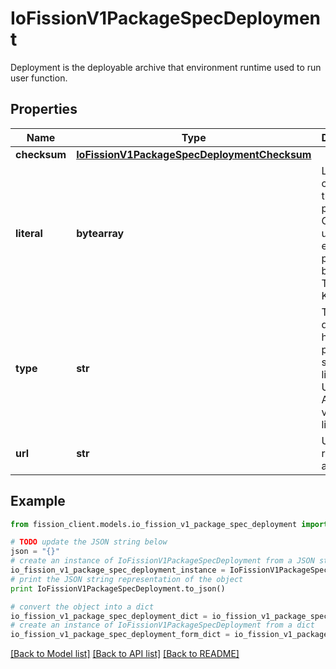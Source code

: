 # IoFissionV1PackageSpecDeployment

Deployment is the deployable archive that environment runtime used to run user function.

## Properties

Name | Type | Description | Notes
------------ | ------------- | ------------- | -------------
**checksum** | [**IoFissionV1PackageSpecDeploymentChecksum**](IoFissionV1PackageSpecDeploymentChecksum.md) |  | [optional] 
**literal** | **bytearray** | Literal contents of the package. Can be used for encoding packages below TODO (256 KB?) size. | [optional] 
**type** | **str** | Type defines how the package is specified: literal or URL. Available value:  - literal  - url | [optional] 
**url** | **str** | URL references a package. | [optional] 

## Example

```python
from fission_client.models.io_fission_v1_package_spec_deployment import IoFissionV1PackageSpecDeployment

# TODO update the JSON string below
json = "{}"
# create an instance of IoFissionV1PackageSpecDeployment from a JSON string
io_fission_v1_package_spec_deployment_instance = IoFissionV1PackageSpecDeployment.from_json(json)
# print the JSON string representation of the object
print IoFissionV1PackageSpecDeployment.to_json()

# convert the object into a dict
io_fission_v1_package_spec_deployment_dict = io_fission_v1_package_spec_deployment_instance.to_dict()
# create an instance of IoFissionV1PackageSpecDeployment from a dict
io_fission_v1_package_spec_deployment_form_dict = io_fission_v1_package_spec_deployment.from_dict(io_fission_v1_package_spec_deployment_dict)
```
[[Back to Model list]](../README.md#documentation-for-models) [[Back to API list]](../README.md#documentation-for-api-endpoints) [[Back to README]](../README.md)


